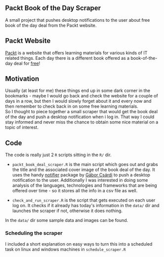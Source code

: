 ## Packt Book of the Day Scraper

A small project that pushes desktop notifications to the user about free book of the day deal from the Packt website.  

## Packt Website

[Packt](https://www.packtpub.com/) is a website that offers learning materials for various kinds of IT related things. Each day there is a different book offered as a book-of-the-day deal for [free](https://www.packtpub.com/packt/offers/free-learning)!  

## Motivation  

Usually (at least for me) these things end up in some dark corner in the bookmarks - maybe I would go back and check the website for a couple of days in a row, but then I would slowly forget about it and every now and then remember to check back in on some free learning materials.  
So I thought to piece together a small scraper that would get the book deal of the day and push a desktop notification when i log in. That way I could stay informed and never miss the chance to obtain some nice material on a topic of interest.  

## Code

The code is really just 2 `R` scripts sitting in the `R/` dir.  

 - `packt_book_deal_scraper.R` is the main script which goes out and grabs the title and the associated cover image of the book deal of the day. It uses the handy [notifier](https://github.com/gaborcsardi/notifier) package by [Gábor Csárdi](https://github.com/gaborcsardi) to push a desktop notification to the user. Additionally I was interested in doing some analysis of the languages, technologies and frameworks that are being offered over time - so it stores all the info in a csv file as well.  
 
 - `check_and_run_scraper.R` is the script that gets executed on each user log on. It checks if it already has today's information in the `data/` dir and launches the scraper if not, otherwise it does nothing.  

In the `data/` dir some sample data and images can be found.


### Scheduling the scraper

I included a short explanation on easy ways to turn this into a scheduled task on linux and windows machines in `schedule_scraper.R`
